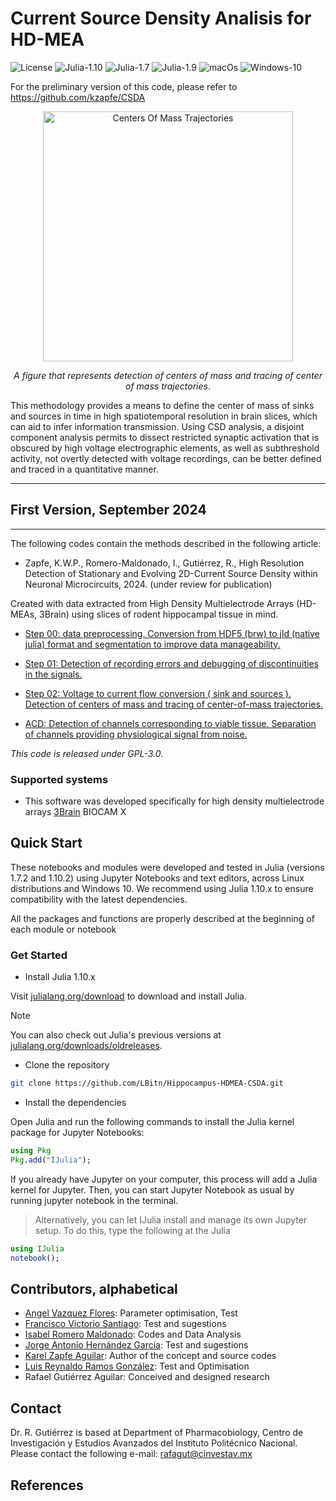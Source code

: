 # Current Source Density Analisis for HD-MEA
![License](https://img.shields.io/badge/License-GPL_3.0-blue)
![Julia-1.10](https://img.shields.io/badge/Julia-1.10.x-green)
![Julia-1.7](https://img.shields.io/badge/Julia-1.7.2-yellow)
![Julia-1.9](https://img.shields.io/badge/Julia-1.9.x-red)
![macOs](https://img.shields.io/badge/tested-macOs_Monterey-green)
![Windows-10](https://img.shields.io/badge/tested-Windows_10-green)


For the preliminary version of this code, please refer to https://github.com/kzapfe/CSDA

<div align="center">
<figure>
    <img src="https://github.com/LBitn/Hippocampus-HDMEA-CSDA/blob/main/CentersOfMassTrajectories.gif" width="400" height="400" alt="Centers Of Mass Trajectories">
</figure>
<p align="center"><i>A figure that represents detection of centers of mass and tracing of center of mass trajectories</i>.</p>
</div>

This methodology provides a means to define the center of mass of sinks and sources in time in high spatiotemporal resolution in brain slices, which can aid to infer information transmission.
Using CSD analysis, a disjoint component analysis permits to dissect restricted synaptic activation that is obscured by high voltage electrographic elements, as well as subthreshold activity, not overtly detected with voltage recordings, can be better defined and traced in a quantitative manner.

---
## First Version, September 2024
---

The following codes contain the methods described in the following article:

- Zapfe, K.W.P., Romero-Maldonado, I., Gutiérrez, R., High Resolution Detection of Stationary and Evolving 2D-Current Source Density within Neuronal Microcircuits, 2024. (under review for publication)

Created with data extracted from High Density Multielectrode Arrays (HD-MEAs, 3Brain) using slices of rodent hippocampal tissue in mind.

- [Step 00: data preprocessing. Conversion from HDF5 (brw) to jld (native julia) format and segmentation to improve data manageability.](docs/STEP00_v1.jl)

- [Step 01: Detection of recording errors and debugging of discontinuities in the signals.](docs/STEP01_v1.jl)

- [Step 02: Voltage to current flow conversion ( sink and sources ). Detection of centers of mass and tracing of center-of-mass trajectories.](docs/STEP02_v1.jl) 

- [ACD: Detection of channels corresponding to viable tissue. Separation of channels providing physiological signal from noise.](docs/ACD.jl)


_This code is released under GPL-3.0_.

### Supported systems <a name="systems"></a>

- This software was developed specifically for high density multielectrode arrays [3Brain](http://3brain.com/) BIOCAM X


## Quick Start <a name="quickstart"></a>

These notebooks and modules were developed and tested in Julia (versions 1.7.2 and 1.10.2) using Jupyter Notebooks and text editors, across Linux distributions and Windows 10. We recommend using Julia 1.10.x to ensure compatibility with the latest dependencies.

All the packages and functions are properly described at the beginning of each module or notebook


### Get Started

* Install Julia 1.10.x

Visit [julialang.org/download](https://julialang.org/downloads/#official_binaries_for_manual_download) to download and install Julia.
> [!NOTE]
> You can also check out Julia's previous versions at [julialang.org/downloads/oldreleases](https://julialang.org/downloads/oldreleases/).


* Clone the repository

```bash
git clone https://github.com/LBitn/Hippocampus-HDMEA-CSDA.git
```

* Install the dependencies

Open Julia and run the following commands to install the Julia kernel package for Jupyter Notebooks:

```julia
using Pkg
Pkg.add("IJulia");
```

If you already have Jupyter on your computer, this process will add a Julia kernel for Jupyter. Then, you can start Jupyter Notebook as usual by running jupyter notebook in the terminal.
> Alternatively, you can let IJulia install and manage its own Jupyter setup. To do this, type the following at the Julia

```julia
using IJulia
notebook();
```

## Contributors, alphabetical <a name="people"></a>

- [Angel Vazquez Flores](https://github.com/Angeldk16): Parameter optimisation, Test
- [Francisco Victorio Santiago](https://github.com/IMFrankVS): Test and sugestions
- [Isabel Romero Maldonado](https://github.com/LBitn): Codes and Data Analysis
- [Jorge Antonio Hernández García](https://github.com/JorgeGarciaAH): Test and sugestions
- [Karel Zapfe Aguilar](https://github.com/kzapfe): Author of the concept and source codes
- [Luis Reynaldo Ramos González](https://github.com/LuigiRA): Test and Optimisation
- Rafael Gutiérrez Aguilar: Conceived and designed research


## Contact <a name="contact"></a>

Dr. R. Gutiérrez is based at Department of Pharmacobiology, Centro de Investigación y Estudios Avanzados del Instituto Politécnico Nacional. Please contact the following e-mail:
rafagut@cinvestav.mx

## References
